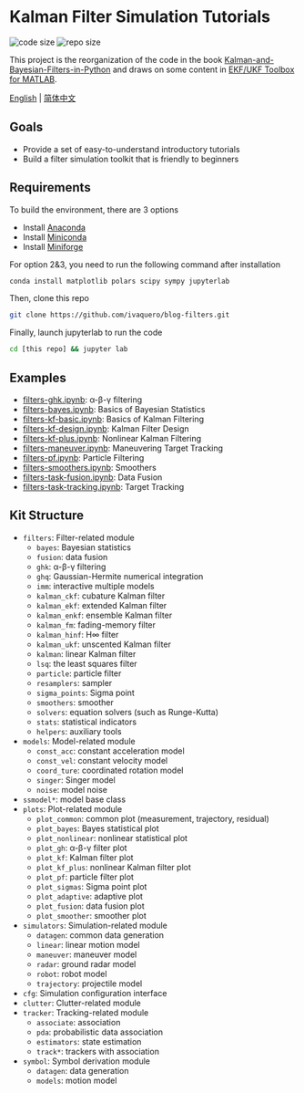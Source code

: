 # Kalman Filter Simulation Tutorials

![code size](https://img.shields.io/github/languages/code-size/ivaquero/blog-filters.svg)
![repo size](https://img.shields.io/github/repo-size/ivaquero/blog-filters.svg)

This project is the reorganization of the code in the book [Kalman-and-Bayesian-Filters-in-Python](https://github.com/rlabbe/Kalman-and-Bayesian-Filters-in-Python) and draws on some content in [EKF/UKF Toolbox for MATLAB](https://github.com/EEA-sensors/ekfukf).

<p align="left">
<a href="README.md">English</a> |
<a href="README-CN.md">简体中文</a>
</p>

## Goals

- Provide a set of easy-to-understand introductory tutorials
- Build a filter simulation toolkit that is friendly to beginners

## Requirements

To build the environment, there are 3 options

- Install [Anaconda](https://www.anaconda.com/download/success)
- Install [Miniconda](https://docs.anaconda.com/free/miniconda/miniconda-install/)
- Install [Miniforge](https://conda-forge.org/miniforge/)

For option 2&3, you need to run the following command after installation

```bash
conda install matplotlib polars scipy sympy jupyterlab
```

Then, clone this repo

```bash
git clone https://github.com/ivaquero/blog-filters.git
```

Finally, launch jupyterlab to run the code

```bash
cd [this repo] && jupyter lab
```

## Examples

- [filters-ghk.ipynb](https://nbviewer.org/github/ivaquero/blog-filters/blob/main/filters-ghk.ipynb): α-β-γ filtering
- [filters-bayes.ipynb](https://nbviewer.org/github/ivaquero/blog-filters/blob/main/filters-bayes.ipynb): Basics of Bayesian Statistics
- [filters-kf-basic.ipynb](https://nbviewer.org/github/ivaquero/blog-filters/blob/main/filters-kf-basic.ipynb): Basics of Kalman Filtering
- [filters-kf-design.ipynb](https://nbviewer.org/github/ivaquero/blog-filters/blob/main/filters-kf-design.ipynb): Kalman Filter Design
- [filters-kf-plus.ipynb](https://nbviewer.org/github/ivaquero/blog-filters/blob/main/filters-kf-plus.ipynb): Nonlinear Kalman Filtering
- [filters-maneuver.ipynb](https://nbviewer.org/github/ivaquero/blog-filters/blob/main/filters-maneuver.ipynb): Maneuvering Target Tracking
- [filters-pf.ipynb](https://nbviewer.org/github/ivaquero/blog-filters/blob/main/filters-pf.ipynb): Particle Filtering
- [filters-smoothers.ipynb](https://nbviewer.org/github/ivaquero/blog-filters/blob/main/filters-smoothers.ipynb): Smoothers
- [filters-task-fusion.ipynb](https://nbviewer.org/github/ivaquero/blog-filters/blob/main/filters-task-fusion.ipynb): Data Fusion
- [filters-task-tracking.ipynb](https://nbviewer.org/github/ivaquero/blog-filters/blob/main/filters-task-tracking.ipynb): Target Tracking

## Kit Structure

- `filters`: Filter-related module
  - `bayes`: Bayesian statistics
  - `fusion`: data fusion
  - `ghk`: α-β-γ filtering
  - `ghq`: Gaussian-Hermite numerical integration
  - `imm`: interactive multiple models
  - `kalman_ckf`: cubature Kalman filter
  - `kalman_ekf`: extended Kalman filter
  - `kalman_enkf`: ensemble Kalman filter
  - `kalman_fm`: fading-memory filter
  - `kalman_hinf`: H∞ filter
  - `kalman_ukf`: unscented Kalman filter
  - `kalman`: linear Kalman filter
  - `lsq`: the least squares filter
  - `particle`: particle filter
  - `resamplers`: sampler
  - `sigma_points`: Sigma point
  - `smoothers`: smoother
  - `solvers`: equation solvers (such as Runge-Kutta)
  - `stats`: statistical indicators
  - `helpers`: auxiliary tools
- `models`: Model-related module
  - `const_acc`: constant acceleration model
  - `const_vel`: constant velocity model
  - `coord_ture`: coordinated rotation model
  - `singer`: Singer model
  - `noise`: model noise
- `ssmodel*`: model base class
- `plots`: Plot-related module
  - `plot_common`: common plot (measurement, trajectory, residual)
  - `plot_bayes`: Bayes statistical plot
  - `plot_nonlinear`: nonlinear statistical plot
  - `plot_gh`: α-β-γ filter plot
  - `plot_kf`: Kalman filter plot
  - `plot_kf_plus`: nonlinear Kalman filter plot
  - `plot_pf`: particle filter plot
  - `plot_sigmas`: Sigma point plot
  - `plot_adaptive`: adaptive plot
  - `plot_fusion`: data fusion plot
  - `plot_smoother`: smoother plot
- `simulators`: Simulation-related module
  - `datagen`: common data generation
  - `linear`: linear motion model
  - `maneuver`: maneuver model
  - `radar`: ground radar model
  - `robot`: robot model
  - `trajectory`: projectile model
- `cfg`: Simulation configuration interface
- `clutter`: Clutter-related module
- `tracker`: Tracking-related module
  - `associate`: association
  - `pda`: probabilistic data association
  - `estimators`: state estimation
  - `track*`: trackers with association
- `symbol`: Symbol derivation module
  - `datagen`: data generation
  - `models`: motion model
